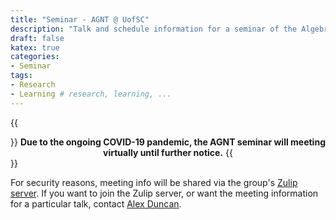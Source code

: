 ```yaml
---
title: "Seminar - AGNT @ UofSC"
description: "Talk and schedule information for a seminar of the Algebra, Geometry, and Number Theory group at the Univesity of South Carolina"
draft: false
katex: true
categories:
- Seminar 
tags:
- Research 
- Learning # research, learning, ... 
---
```


{{<center>}}
**Due to the ongoing COVID-19 pandemic, the AGNT seminar will meeting virtually until further notice.**
{{</center>}}


For security reasons, meeting info will be shared via the group's [Zulip server](https://scagnt.zulipchat.com). If you want to join the Zulip server, or want the meeting information for a particular talk, contact [Alex Duncan](mailto:duncan@math.sc.edu).
